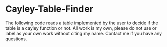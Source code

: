 # Cayley-Table-Finder
The following code reads a table implemented by the user to decide if the table is a cayley function or not.
All work is my own, please do not use or label as your own work without citing my name.
Contact me if you have any questions.
